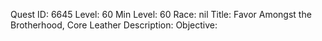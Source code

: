 Quest ID: 6645
Level: 60
Min Level: 60
Race: nil
Title: Favor Amongst the Brotherhood, Core Leather
Description: 
Objective: 
